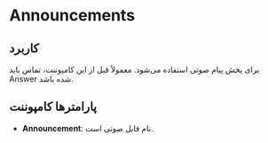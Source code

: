 

# Announcements

## کاربرد

برای پخش پیام صوتی استفاده می‌شود. معمولاً قبل از این کامپوننت، تماس باید Answer شده باشد.


## پارامترها کامپوننت

- **Announcement**: نام فایل صوتی است.